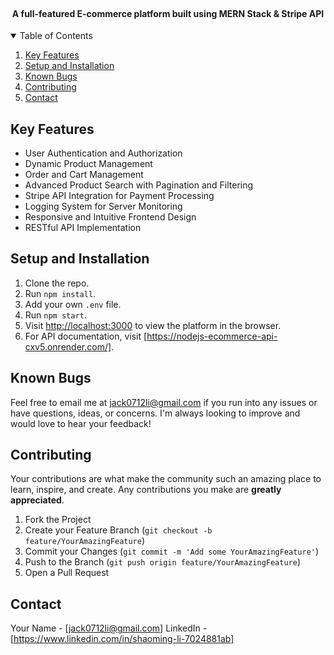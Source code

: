 <br />

<h4 align="center">A full-featured E-commerce platform built using MERN Stack & Stripe API</h4>
<!-- TABLE OF CONTENTS -->
<details open="open">
  <summary>Table of Contents</summary>
  <ol>
    <li>
      <a href="#key-features">Key Features</a>
    </li>
    <li>
      <a href="#setup-and-installation">Setup and Installation</a>
    </li>
    <li>
      <a href="#known-bugs">Known Bugs</a>
    </li>
    <li>
      <a href="#contributing">Contributing</a>
    </li>
    <li>
      <a href="#contact">Contact</a>
    </li>
  </ol>
</details>

## Key Features

* User Authentication and Authorization
* Dynamic Product Management
* Order and Cart Management
* Advanced Product Search with Pagination and Filtering
* Stripe API Integration for Payment Processing
* Logging System for Server Monitoring
* Responsive and Intuitive Frontend Design
* RESTful API Implementation

## Setup and Installation

1. Clone the repo.
2. Run `npm install`.
3. Add your own `.env` file.
4. Run `npm start`.
5. Visit [http://localhost:3000](http://localhost:3000) to view the platform in the browser.
6. For API documentation, visit [https://nodejs-ecommerce-api-cxv5.onrender.com/].

## Known Bugs

Feel free to email me at jack0712li@gmail.com if you run into any issues or have questions, ideas, or concerns. I'm always looking to improve and would love to hear your feedback!

## Contributing

Your contributions are what make the community such an amazing place to learn, inspire, and create. Any contributions you make are **greatly appreciated**.

1. Fork the Project
2. Create your Feature Branch (`git checkout -b feature/YourAmazingFeature`)
3. Commit your Changes (`git commit -m 'Add some YourAmazingFeature'`)
4. Push to the Branch (`git push origin feature/YourAmazingFeature`)
5. Open a Pull Request

<!-- CONTACT -->
## Contact

Your Name - [jack0712li@gmail.com]
LinkedIn - [https://www.linkedin.com/in/shaoming-li-7024881ab]
